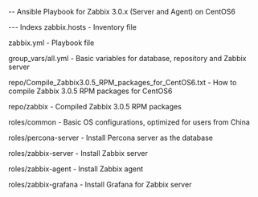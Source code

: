 -- Ansible Playbook for Zabbix 3.0.x (Server and Agent) on CentOS6

--- Indexs
zabbix.hosts - Inventory file

zabbix.yml - Playbook file

group_vars/all.yml - Basic variables for database, repository and Zabbix server

repo/Compile_Zabbix3.0.5_RPM_packages_for_CentOS6.txt - How to compile Zabbix 3.0.5 RPM packages for CentOS6

repo/zabbix - Compiled Zabbix 3.0.5 RPM packages

roles/common - Basic OS configurations, optimized for users from China

roles/percona-server - Install Percona server as the database

roles/zabbix-server - Install Zabbix server

roles/zabbix-agent - Install Zabbix agent

roles/zabbix-grafana - Install Grafana for Zabbix server

